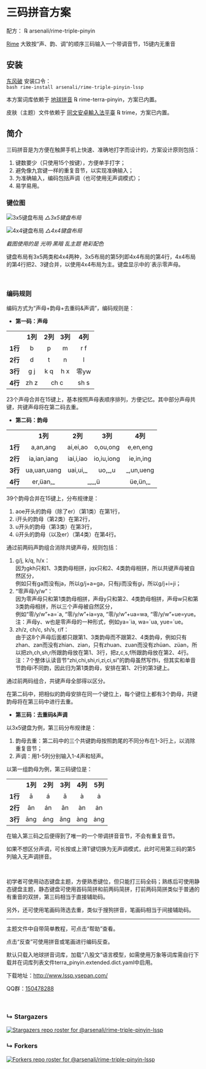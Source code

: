 # 三码拼音方案

配方： ℞ arsenali/rime-triple-pinyin

[Rime](https://rime.im/) 大致按“声、韵、调”的顺序三码输入一个带调音节，15键内无重音

## 安装

[东风破](https://github.com/rime/plum) 安装口令： <code> bash rime-install arsenali/rime-triple-pinyin-lssp </code>

本方案词库依赖于 [地球拼音](https://github.com/rime/rime-terra-pinyin) ℞ rime-terra-pinyin，方案已内置。

皮肤（主题）文件依赖于 [同文安卓輸入法平臺](https://github.com/osfans/trime) ℞ trime，方案已内置。


## 简介

三码拼音是为方便在触屏手机上快速、准确地打字而设计的，方案设计原则包括：
1. 键数要少（只使用15个按键），方便单手打字；
2. 避免像九宫键一样的重复音节，以实现准确输入；
3. 为准确输入，编码包括声调（也可使用无声调模式）；
4. 易学易用。


### 键位图

![3x5键盘布局](https://github.com/user-attachments/assets/8851417a-2aaf-4af4-a77a-d3faa268a03c)
*△3x5键盘布局*

![4x4键盘布局](https://github.com/user-attachments/assets/f0a97141-0cdc-4b90-99a4-1ef14d917595)
*△4x4键盘布局*

_截图使用的是 光明·黑暗 乱主题 艳彩配色_

键盘布局有3x5两类和4x4两种，3x5布局的第5列即4x4布局的第4行，4x4布局的第4行把2、3键合并，以使用4x4布局为主。键盘显示中的´表示零声母。

<br>

### 编码规则

编码方式为“声母+韵母+去重码&声调”，编码规则是：

- **第一码：声母**

<table>
   <tr>
    <td></td>
    <td align="center"><strong>1列</strong></td>
    <td align="center"><strong>2列</strong></td>
    <td align="center"><strong>3列</strong></td>
    <td align="center"><strong>4列</strong></td>
  </tr>
   <tr>
    <td align="center"><strong>1行</strong></td>
    <td align="center">b</td>
    <td align="center">p</td>
    <td align="center">m</td>
    <td align="center">r f</td>
  </tr>
  <tr>
    <td align="center"><strong>2行</strong></td>
    <td align="center">d</td>
    <td align="center">t</td>
    <td align="center">n</td>
    <td align="center">l</td>
  </tr>
  <tr>
    <td align="center"><strong>3行</strong></td>
    <td align="center">g j</td>
    <td align="center">k q</td>
    <td align="center">h x</td>
    <td align="center">零yw</td>
  </tr>
 <tr>
    <td align="center"><strong>4行</strong></td>
    <td align="center">zh z</td>
    <td align="center" colspan="2">ch c</td>
    <td align="center">sh s</td>
 </tr>
</table>

23个声母合并在15键上，基本按照声母表顺序排列，方便记忆。其中部分声母共键，共键声母将在第二码去重。

- **第二码：韵母**

<table>
   <tr>
    <td></td>
    <td align="center"><strong>1列</strong></td>
    <td align="center"><strong>2列</strong></td>
    <td align="center"><strong>3列</strong></td>
    <td align="center"><strong>4列</strong></td>
  </tr>
   <tr>
    <td align="center"><strong>1行</strong></td>
    <td align="center">a,an,ang</td>
    <td align="center">ai,ei,ao</td>
    <td align="center">o,ou,ong</td>
    <td align="center">e,en,eng</td>
  </tr>
  <tr>
    <td align="center"><strong>2行</strong></td>
    <td align="center">ia,ian,iang</td>
    <td align="center">iai,i,iao</td>
    <td align="center">io,iu,iong</td>
    <td align="center">ie,in,ing</td>
  </tr>
  <tr>
    <td align="center"><strong>3行</strong></td>
    <td align="center">ua,uan,uang</td>
    <td align="center">uai,ui,_</td>
    <td align="center">uo,_,u</td>
    <td align="center">_,un,ueng</td>
  </tr>
 <tr>
    <td align="center"><strong>4行</strong></td>
    <td align="center">er,üan,_</td>
    <td align="center" colspan="2">_,_,ü</td>
    <td align="center">üe,ün,_</td>
 </tr>
</table>


39个韵母合并在15键上，分布规律是：

1. aoe开头的韵母（除了er）（第1类）在第1行，
2. i开头的韵母（第2类）在第2行，
3. u开头的韵母（第3类）在第3行，
4. ü开头的韵母（以及er）（第4类）在第4行。

通过前两码声韵组合消除共键声母，规则包括：
1. g/j, k/q, h/x：  
   因为gkh只和1、3类韵母相拼，jqx只和2、4类韵母相拼，所以共键声母被自然区分，  
   例如只有ga而没有ja，所以g/j+a=ga，只有ji而没有gi，所以g/j+i=ji；
2. “零声母/y/w”：  
   因为零声母只和第1类韵母相拼，声母y只和第2、4类韵母相拼，声母w只和第3类韵母相拼，所以三个声母被自然区分，  
   例如“零/y/w”+a=´a, “零/y/w”+ia=ya, “零/y/w”+ua=wa, “零/y/w”+ue=yue。  
   注：声母y、w也是零声母的一种形式，例如ya=´ia, wa=´ua, yue=´ue。
3. zh/z, ch/c, sh/s, r/f：  
   由于这8个声母后面都只跟第1、3类韵母而不跟第2、4类韵母，例如只有zhan、zan而没有zhian、zian，只有zhuan、zuan而没有zhüan、züan，所以把zh,ch,sh,r所跟韵母放在第1、3行，把z,c,s,f所跟韵母放在第2、4行。  
   注：7个整体认读音节“zhi,chi,shi,ri,zi,ci,si”的韵母虽然写作i，但其实和单音节韵母i不同韵，因此归为第1类韵母，安排在第1、2行的第3键上。


通过前两码组合，共键声母全部得以区分。

在第二码中，把相似的韵母安排在同一个键位上，每个键位上都有3个韵母，共键韵母将在第三码中进行去重。

- **第三码：去重码&声调**

以3x5键盘为例，第三码分布规律是：
1. 韵母去重：第二码中的三个共键韵母按照韵尾的不同分布在1-3行上，以消除重复音节；
2. 声调：用1-5列分别输入1-4声和轻声。

以第一组韵母为例，第三码键位是：

<table>
   <tr>
    <td></td>
    <td align="center"><strong>1列</strong></td>
    <td align="center"><strong>2列</strong></td>
    <td align="center"><strong>3列</strong></td>
    <td align="center"><strong>4列</strong></td>
    <td align="center"><strong>5列</strong></td>
  </tr>
   <tr>
    <td align="center"><strong>1行</strong></td>
    <td align="center">ā</td>
    <td align="center">á</td>
    <td align="center">ǎ</td>
    <td align="center">à</td>
    <td align="center">ȧ</td>
  </tr>
  <tr>
    <td align="center"><strong>2行</strong></td>
    <td align="center">ān</td>
    <td align="center">án</td>
    <td align="center">ǎn</td>
    <td align="center">àn</td>
    <td align="center">ȧn</td>
  </tr>
  <tr>
    <td align="center"><strong>3行</strong></td>
    <td align="center">āng</td>
    <td align="center">áng</td>
    <td align="center">ǎng</td>
    <td align="center">àng</td>
    <td align="center">ȧng</td>
  </tr>
</table>

在输入第三码之后便得到了唯一的一个带调拼音音节，不会有重复音节。

如果不想区分声调，可长按或上滑T键切换为无声调模式，此时可用第三码的第5列输入无声调拼音。

<br>

初学者可使用动态键盘主题，方便熟悉键位，但只能打三码全码；熟练后可使用静态键盘主题，静态键盘可使用首码简拼和前两码简拼，打前两码简拼类似于普通的有重音的双拼，第三码相当于直接辅助码。

另外，还可使用笔画码筛选去重，类似于搜狗拼音，笔画码相当于间接辅助码。

---

主题文件中自带简单教程，可点击“帮助”查看。

点击“反查”可使用拼音或笔画进行编码反查。

默认只载入地球拼音词库，加载“八股文”语言模型，如需使用万象等词库需自行下载并在词库列表文件terra_pinyin.extended.dict.yaml中启用。

下载地址：http://www.lssp.ysepan.com/

QQ群：[150478288](https://jq.qq.com/?_wv=1027&k=5wf1uTQ)


<br>

### &#8627; Stargazers
[![Stargazers repo roster for @arsenali/rime-triple-pinyin-lssp](https://reporoster.com/stars/arsenali/rime-triple-pinyin-lssp)](https://github.com/arsenali/rime-triple-pinyin/stargazers)

### &#8627; Forkers
[![Forkers repo roster for @arsenali/rime-triple-pinyin-lssp](https://reporoster.com/forks/arsenali/rime-triple-pinyin-lssp)](https://github.com/arsenali/rime-triple-pinyin/network/members)
